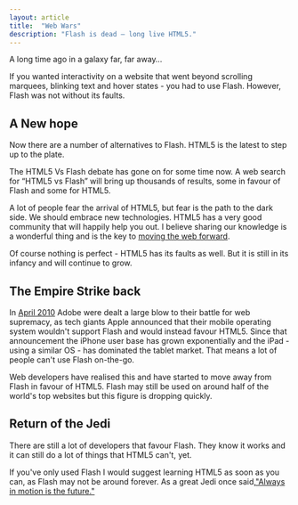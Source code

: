 ```yaml
---
layout: article
title:  "Web Wars"
description: "Flash is dead – long live HTML5."
---
```


A long time ago in a galaxy far, far away…

If you wanted interactivity on a website that went beyond scrolling marquees, blinking text and hover states - you had to use Flash. However, Flash was not without its faults.

A New hope
----------

Now there are a number of alternatives to Flash. HTML5 is the latest to step up to the plate.

The HTML5 Vs Flash debate has gone on for some time now. A web search for “HTML5 vs Flash” will bring up thousands of results, some in favour of Flash and some for HTML5.

A lot of people fear the arrival of HTML5, but fear is the path to the dark side. We should embrace new technologies. HTML5 has a very good community that will happily help you out. I believe sharing our knowledge is a wonderful thing and is the key to [moving the web forward][].

Of course nothing is perfect - HTML5 has its faults as well. But it is still in its infancy and will continue to grow.

The Empire Strike back
----------------------

In [April 2010][] Adobe were dealt a large blow to their battle for web supremacy, as tech giants Apple announced that their mobile operating system wouldn't support Flash and would instead favour HTML5. Since that announcement the iPhone user base has grown exponentially and the iPad - using a similar OS - has dominated the tablet market. That means a lot of people can't use Flash on-the-go.

Web developers have realised this and have started to move away from Flash in favour of HTML5. Flash may still be used on around half of the world's top websites but this figure is dropping quickly.

Return of the Jedi
------------------

There are still a lot of developers that favour Flash. They know it works and it can still do a lot of things that HTML5 can't, yet.

If you've only used Flash I would suggest learning HTML5 as soon as you can, as Flash may not be around forever. As a great Jedi once said,["Always in motion is the future."][]

[moving the web forward]: http://movethewebforward.org/ "Contribute to the web"

[April 2010]: http://www.apple.com/hotnews/thoughts-on-flash/ "Apple's thoughts on Flash"

["Always in motion is the future."]: http://youtu.be/3A_uOaA3e_0#t=13m56s "Yoda's training"
